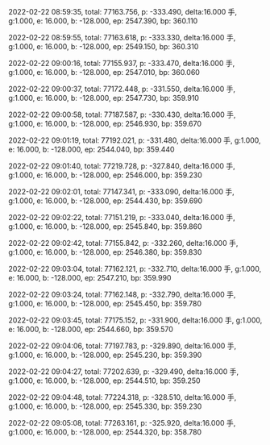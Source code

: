 2022-02-22 08:59:35, total: 77163.756, p: -333.490, delta:16.000 手, g:1.000, e: 16.000, b: -128.000, ep: 2547.390, bp: 360.110

2022-02-22 08:59:55, total: 77163.618, p: -333.330, delta:16.000 手, g:1.000, e: 16.000, b: -128.000, ep: 2549.150, bp: 360.310

2022-02-22 09:00:16, total: 77155.937, p: -333.470, delta:16.000 手, g:1.000, e: 16.000, b: -128.000, ep: 2547.010, bp: 360.060

2022-02-22 09:00:37, total: 77172.448, p: -331.550, delta:16.000 手, g:1.000, e: 16.000, b: -128.000, ep: 2547.730, bp: 359.910

2022-02-22 09:00:58, total: 77187.587, p: -330.430, delta:16.000 手, g:1.000, e: 16.000, b: -128.000, ep: 2546.930, bp: 359.670

2022-02-22 09:01:19, total: 77192.021, p: -331.480, delta:16.000 手, g:1.000, e: 16.000, b: -128.000, ep: 2544.040, bp: 359.440

2022-02-22 09:01:40, total: 77219.728, p: -327.840, delta:16.000 手, g:1.000, e: 16.000, b: -128.000, ep: 2546.000, bp: 359.230

2022-02-22 09:02:01, total: 77147.341, p: -333.090, delta:16.000 手, g:1.000, e: 16.000, b: -128.000, ep: 2544.430, bp: 359.690

2022-02-22 09:02:22, total: 77151.219, p: -333.040, delta:16.000 手, g:1.000, e: 16.000, b: -128.000, ep: 2545.840, bp: 359.860

2022-02-22 09:02:42, total: 77155.842, p: -332.260, delta:16.000 手, g:1.000, e: 16.000, b: -128.000, ep: 2546.380, bp: 359.830

2022-02-22 09:03:04, total: 77162.121, p: -332.710, delta:16.000 手, g:1.000, e: 16.000, b: -128.000, ep: 2547.210, bp: 359.990

2022-02-22 09:03:24, total: 77162.148, p: -332.790, delta:16.000 手, g:1.000, e: 16.000, b: -128.000, ep: 2545.450, bp: 359.780

2022-02-22 09:03:45, total: 77175.152, p: -331.900, delta:16.000 手, g:1.000, e: 16.000, b: -128.000, ep: 2544.660, bp: 359.570

2022-02-22 09:04:06, total: 77197.783, p: -329.890, delta:16.000 手, g:1.000, e: 16.000, b: -128.000, ep: 2545.230, bp: 359.390

2022-02-22 09:04:27, total: 77202.639, p: -329.490, delta:16.000 手, g:1.000, e: 16.000, b: -128.000, ep: 2544.510, bp: 359.250

2022-02-22 09:04:48, total: 77224.318, p: -328.510, delta:16.000 手, g:1.000, e: 16.000, b: -128.000, ep: 2545.330, bp: 359.230

2022-02-22 09:05:08, total: 77263.161, p: -325.920, delta:16.000 手, g:1.000, e: 16.000, b: -128.000, ep: 2544.320, bp: 358.780